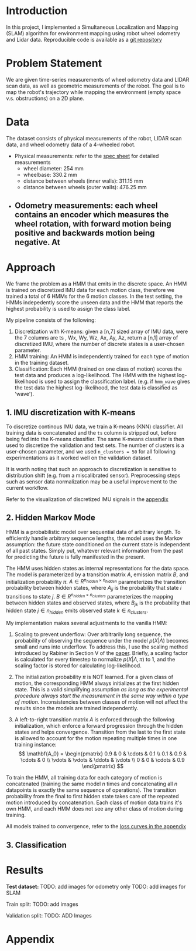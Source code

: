 # Introduction
In this project, I implemented a Simultaneous Localization and Mapping (SLAM) algorithm for environment mapping using robot wheel odometry and Lidar data. Reproducible code is available as a [git repository](https://github.com/fyng/SLAM)


# Problem Statement
We are given time-series measurements of wheel odometry data and LIDAR scan data, as well as geometric measurements of the robot. The goal is to map the robot's trajectory while mapping the environment (empty space v.s. obstructions) on a 2D plane.

# Data
The dataset consists of physical measurements of the robot, LIDAR scan data, and wheel odometry data of a 4-wheeled robot. 
- Physical measurements: refer to the [spec sheet](./docs/platform_config.pdf) for detailed measurements 
    - wheel diameter: 254 mm
    - wheelbase: 330.2 mm
    - distance between wheels (inner walls): 311.15 mm
    - distance between wheels (outer walls): 476.25 mm
- Odometry measurements: each wheel contains an encoder which measures the wheel rotation, with forward motion being positive and backwards motion being negative. At 
    - 


# Approach
We frame the problem as a HMM that emits in the discrete space. An HMM is trained on discretized IMU data for each motion class, therefore we trained a total of 6 HMMs for the 6 motion classes. In the test setting, the HMMs indepedently score the unseen data and the HMM that reports the highest probability is used to assign the class label.

My pipeline consists of the following:
1. Discretization with K-means: given a [n,7] sized array of IMU data, were the 7 columns are ts , Wx, Wy, Wz, Ax, Ay, Az, return a [n,1] array of discretized IMU, where the number of discrete states is a user-chosen parameter.
2. HMM training: An HMM is independently trained for each type of motion in the training dataset. 
3. Classification: Each HMM (trained on one class of motion) scores the test data and produces a log-likelihood. The HMM with the highest log-likelihood is used to assign the classification label. (e.g. if `hmm_wave` gives the test data the highest log-likelihood, the test data is classified as 'wave').


## 1. IMU discretization with K-means 
To discretize continous IMU data, we train a K-means (KNN) classifier. All training data is concatenated and the `ts` column is stripped out, before being fed into the K-means classifier. The same K-means classifier is then used to discretize the validation and test sets. The number of clusters is a user-chosen parameter, and we used `n_clusters = 50` for all following experimentations as it worked well on the validation dataset. 

It is worth noting that such an approach to discretization is sensitive to distribution shift (e.g. from a miscalibrated sensor). Preprocessing steps such as sensor data normalization may be a useful improvement to the current workflow.

Refer to the visualization of discretized IMU signals in the [appendix](##-IMU-quantization)


## 2. Hidden Markov Mode
HMM is a probabilistic model over sequential data of arbitrary length. To efficiently handle arbitrary sequence lengths, the model uses the Markov assumption: the future state conditioned on the current state is independent of all past states. Simply put, whatever relevant information from the past for predicting the future is fully manifested in the present. 

The HMM uses hidden states as internal representations for the data space. The model is parameterized by a transition matrix $A$, emission matrix $B$, and initialization probability $\pi$. $A \in R^{n_{hidden} \times n_{hidden}}$ parameterizes the transition probability between hidden states, where $A_{ji}$ is the probability that state $i$ transitions to state $j$. $B \in R^{n_{hidden} \times n_{clusters}}$ parameterizes the mapping between hidden states and observed states, where $B_{jk}$ is the probability that hidden state $j \in n_{hidden}$ emits observed state $k \in n_{clusters}$. 

My implementation makes several adjustments to the vanilla HMM:
1. Scaling to prevent underflow: Over arbitrarily long sequence, the probability of observing the sequence under the model $p(X | \Lambda)$ becomes small and runs into underflow. To address this, I use the scaling method introduced by Rabiner in Section V of the [paper](https://www.cis.upenn.edu/~cis2620/notes/HMM-tutorial-Rabiner.pdf). Briefly, a scaling factor is calculated for every timestep to normalize $p(X | \Lambda, \pi)$ to 1, and the scaling factor is stored for calculating log-likelihood.

2. The initialization probability $\pi$ is NOT learned. For a given class of motion, the corresponding HMM always initializes at the first hidden state. This is a valid simplifying assumption _as long as the experimental procedure always start the measurement in the same way within a type of motion_. Inconsistencies between classes of motion will not affect the results since the models are trained independently. 

3. A left-to-right transition matrix $A$ is enforced through the following initialization, which enforce a forward progression through the hidden states and helps convergence. Transition from the last to the first state is allowed to account for the motion repeating multiple times in one training instance: 
$$
\mathbf{A_0} = \begin{pmatrix}
0.9 & 0 & \cdots & 0.1 \\
0.1 & 0.9 & \cdots & 0 \\
\vdots & \vdots & \ddots & \vdots \\
0 & 0 & \cdots & 0.9
\end{pmatrix}
$$

To train the HMM, all training data for each category of motion is concatenated (training the same model $n$ times and concatenating all $n$ datapoints is exactly the same sequence of operations). The transition probability from the final to first hidden state takes care of the repeated motion introduced by concatenation. Each class of motion data trains it's own HMM, and each HMM does not see any other class of motion during training.  

All models trained to convergence, refer to the [loss curves in the appendix](##-Loss-curves-for-HMM-training)


## 3. Classification



# Results
**Test dataset:**
TODO: add images for odometry only
TODO: add images for SLAM

Train split:
TODO: add images

Validation split:
TODO: ADD Images


# Appendix
